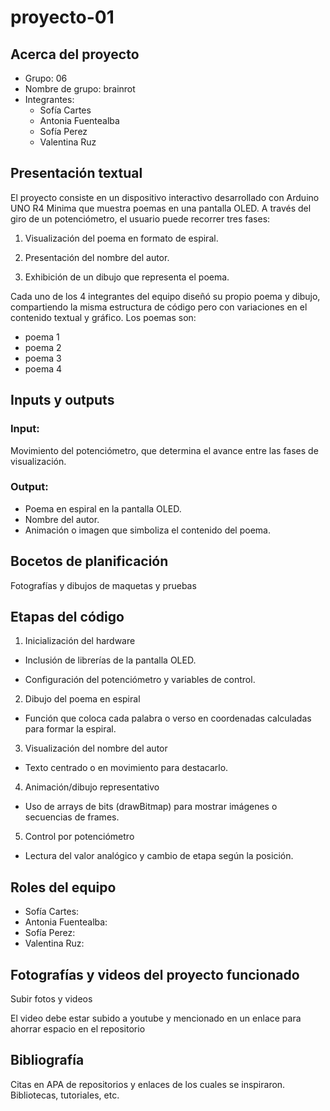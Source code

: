 # proyecto-01

## Acerca del proyecto

- Grupo: 06
- Nombre de grupo: brainrot
- Integrantes:
  - Sofía Cartes
  - Antonia Fuentealba
  - Sofía Perez
  - Valentina Ruz

## Presentación textual

El proyecto consiste en un dispositivo interactivo desarrollado con Arduino UNO R4 Minima que muestra poemas en una pantalla OLED. A través del giro de un potenciómetro, el usuario puede recorrer tres fases:

1. Visualización del poema en formato de espiral.

2. Presentación del nombre del autor.

3. Exhibición de un dibujo que representa el poema.

Cada uno de los 4 integrantes del equipo diseñó su propio poema y dibujo, compartiendo la misma estructura de código pero con variaciones en el contenido textual y gráfico. Los poemas son:

- poema 1
- poema 2
- poema 3
- poema 4

## Inputs y outputs

### Input: 

Movimiento del potenciómetro, que determina el avance entre las fases de visualización.

### Output:
- Poema en espiral en la pantalla OLED.
- Nombre del autor.
- Animación o imagen que simboliza el contenido del poema.

## Bocetos de planificación

Fotografías y dibujos de maquetas y pruebas

## Etapas del código

1. Inicialización del hardware

- Inclusión de librerías de la pantalla OLED.

- Configuración del potenciómetro y variables de control.

2. Dibujo del poema en espiral

- Función que coloca cada palabra o verso en coordenadas calculadas para formar la espiral.

3. Visualización del nombre del autor

- Texto centrado o en movimiento para destacarlo.

4. Animación/dibujo representativo

- Uso de arrays de bits (drawBitmap) para mostrar imágenes o secuencias de frames.

5. Control por potenciómetro

- Lectura del valor analógico y cambio de etapa según la posición.

## Roles del equipo
- Sofía Cartes:
- Antonia Fuentealba:
- Sofía Perez:
- Valentina Ruz:


## Fotografías y videos del proyecto funcionado

Subir fotos y videos

El video debe estar subido a youtube y mencionado en un enlace para ahorrar espacio en el repositorio

## Bibliografía

Citas en APA de repositorios y enlaces de los cuales se inspiraron. Bibliotecas, tutoriales, etc.

